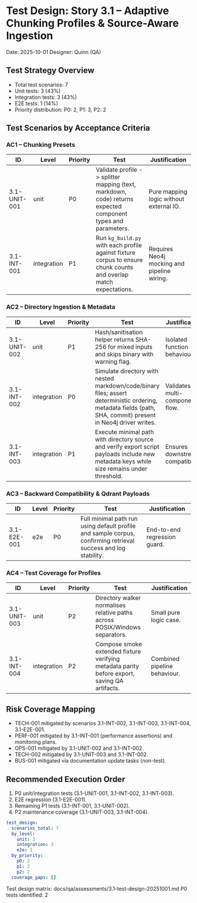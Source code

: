 # Test Design: Story 3.1 – Adaptive Chunking Profiles & Source-Aware Ingestion

Date: 2025-10-01
Designer: Quinn (QA)

## Test Strategy Overview
- Total test scenarios: 7
- Unit tests: 3 (43%)
- Integration tests: 3 (43%)
- E2E tests: 1 (14%)
- Priority distribution: P0: 2, P1: 3, P2: 2

## Test Scenarios by Acceptance Criteria

### AC1 – Chunking Presets
| ID | Level | Priority | Test | Justification |
| --- | --- | --- | --- | --- |
| 3.1-UNIT-001 | unit | P0 | Validate profile -> splitter mapping (text, markdown, code) returns expected component types and parameters. | Pure mapping logic without external IO. |
| 3.1-INT-001 | integration | P1 | Run `kg_build.py` with each profile against fixture corpus to ensure chunk counts and overlap match expectations. | Requires Neo4j mocking and pipeline wiring. |

### AC2 – Directory Ingestion & Metadata
| ID | Level | Priority | Test | Justification |
| --- | --- | --- | --- | --- |
| 3.1-UNIT-002 | unit | P1 | Hash/sanitisation helper returns SHA-256 for mixed inputs and skips binary with warning flag. | Isolated function behaviour. |
| 3.1-INT-002 | integration | P0 | Simulate directory with nested markdown/code/binary files; assert deterministic ordering, metadata fields (path, SHA, commit) present in Neo4j driver writes. | Validates multi-component flow. |
| 3.1-INT-003 | integration | P1 | Execute minimal path with directory source and verify export script payloads include new metadata keys while size remains under threshold. | Ensures downstream compatibility. |

### AC3 – Backward Compatibility & Qdrant Payloads
| ID | Level | Priority | Test | Justification |
| --- | --- | --- | --- | --- |
| 3.1-E2E-001 | e2e | P0 | Full minimal path run using default profile and sample corpus, confirming retrieval success and log stability. | End-to-end regression guard. |

### AC4 – Test Coverage for Profiles
| ID | Level | Priority | Test | Justification |
| --- | --- | --- | --- | --- |
| 3.1-UNIT-003 | unit | P2 | Directory walker normalises relative paths across POSIX/Windows separators. | Small pure logic case. |
| 3.1-INT-004 | integration | P2 | Compose smoke extended fixture verifying metadata parity before export, saving QA artifacts. | Combined pipeline behaviour.

## Risk Coverage Mapping
- TECH-001 mitigated by scenarios 3.1-INT-002, 3.1-INT-003, 3.1-INT-004, 3.1-E2E-001.
- PERF-001 mitigated by 3.1-INT-001 (performance assertions) and monitoring plans.
- OPS-001 mitigated by 3.1-UNIT-002 and 3.1-INT-002.
- TECH-002 mitigated by 3.1-UNIT-003 and 3.1-INT-002.
- BUS-001 mitigated via documentation update tasks (non-test).

## Recommended Execution Order
1. P0 unit/integration tests (3.1-UNIT-001, 3.1-INT-002, 3.1-INT-003).
2. E2E regression (3.1-E2E-001).
3. Remaining P1 tests (3.1-INT-001, 3.1-UNIT-002).
4. P2 maintenance coverage (3.1-UNIT-003, 3.1-INT-004).

```yaml
test_design:
  scenarios_total: 7
  by_level:
    unit: 3
    integration: 3
    e2e: 1
  by_priority:
    p0: 2
    p1: 3
    p2: 2
  coverage_gaps: []
```

Test design matrix: docs/qa/assessments/3.1-test-design-20251001.md
P0 tests identified: 2
